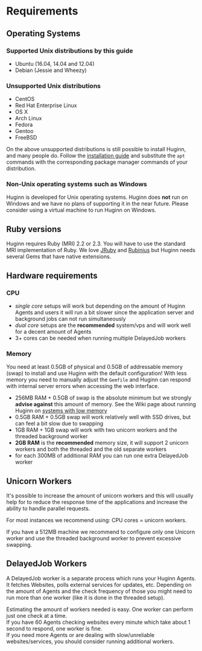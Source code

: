 # Requirements

## Operating Systems

### Supported Unix distributions by this guide

- Ubuntu (16.04, 14.04 and 12.04)
- Debian (Jessie and Wheezy)

### Unsupported Unix distributions

- CentOS
- Red Hat Enterprise Linux
- OS X
- Arch Linux
- Fedora
- Gentoo
- FreeBSD

On the above unsupported distributions is still possible to install Huginn, and many people do. Follow the [installation guide](./installation.md) and substitute the `apt` commands with the corresponding package manager commands of your distribution.

### Non-Unix operating systems such as Windows

Huginn is developed for Unix operating systems.
Huginn does **not** run on Windows and we have no plans of supporting it in the near future.
Please consider using a virtual machine to run Huginn on Windows.

## Ruby versions

Huginn requires Ruby (MRI) 2.2 or 2.3.
You will have to use the standard MRI implementation of Ruby.
We love [JRuby](http://jruby.org/) and [Rubinius](http://rubini.us/) but Huginn needs several Gems that have native extensions.

## Hardware requirements

### CPU

- _single core_ setups will work but depending on the amount of Huginn Agents and users it will run a bit slower since the application server and background jobs can not run simultaneously
- _dual core_ setups are the **recommended** system/vps and will work well for a decent amount of Agents
- 3+ cores can be needed when running multiple DelayedJob workers

### Memory

You need at least 0.5GB of physical and 0.5GB of addressable memory (swap) to install and use Huginn with the default configuration!
With less memory you need to manually adjust the `Gemfile` and Huginn can respond with internal server errors when accessing the web interface.

- 256MB RAM + 0.5GB of swap is the absolute minimum but we strongly **advise against** this amount of memory. See the Wiki page about running Huginn on [systems with low memory](https://github.com/cantino/huginn/wiki/Running-Huginn-on-minimal-systems-with-low-RAM-&-CPU-e.g.-Raspberry-Pi)
- 0.5GB RAM + 0.5GB swap will work relatively well with SSD drives, but can feel a bit slow due to swapping
- 1GB RAM + 1GB swap will work with two unicorn workers and the threaded background worker
- **2GB RAM** is the **recommended** memory size, it will support 2 unicorn workers and both the threaded and the old separate workers
- for each 300MB of additional RAM you can run one extra DelayedJob worker

## Unicorn Workers

It's possible to increase the amount of unicorn workers and this will usually help for to reduce the response time of the applications and increase the ability to handle parallel requests.

For most instances we recommend using: CPU cores = unicorn workers.

If you have a 512MB machine we recommend to configure only one Unicorn worker and use the threaded background worker to prevent excessive swapping.


## DelayedJob Workers

A DelayedJob worker is a separate process which runs your Huginn Agents. It fetches Websites, polls external services for updates, etc. Depending on the amount of Agents and the check frequency of those you might need to run more than one worker (like it is done in the threaded setup).

Estimating the amount of workers needed is easy. One worker can perform just one check at a time.  
If you have 60 Agents checking websites every minute which take about 1 second to respond, one worker is fine.  
If you need more Agents or are dealing with slow/unreliable websites/services, you should consider running additional workers.
